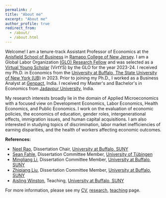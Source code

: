 ```yaml
---
permalink: /
title: "About me"
excerpt: "About me"
author_profile: true
redirect_from: 
  - /about/
  - /about.html
---
```


Welcome! I am a tenure-track Assistant Professor of Economics at the [Anisfield School of Business](https://www.ramapo.edu/asb/) in [Ramapo College of New Jersey](https://www.ramapo.edu/). 
I am a Global Labor Organization [(GLO) Research Fellow](https://glabor.org/user/sandipab/) and was selected as a [Virtual Young Scholar](https://glabor.org/platform/virtual-young-scholars-glo-virtys/) (VirtYS) by the GLO for the year 2023-24. I received my Ph.D. in Economics from the [University at Buffalo, The State University of New York (UB)](http://www.buffalo.edu/) in 2023. Prior to joining my Ph.D., I worked as a Business Analyst at [Genpact](https://www.genpact.com/), India. I received my Master's and Bachelor's in Economics from [Jadavpur University](http://www.jaduniv.edu.in/), India.

My research interests broadly lie in the domain of Applied Microeconomics with a focused view on Development Economics, Labor Economics, Health Economics, and Public Economics. I work on the evaluation of economic policies, the economics of education, gender roles, intergenerational effects, immigration issues, and human capital acquisitions. I am also interested in studying topics of discrimination, labor market inefficiencies of earning disparities, and the health of workers affecting economic outcomes. 

**References:**
- [Neel Rao](http://www.acsu.buffalo.edu/~neelrao/), Dissertation Chair, [University at Buffalo, SUNY](http://www.buffalo.edu/) 
- [Sean Fahle](https://sites.google.com/site/seanpfahle/), Dissertation Committee Member, [University of Tübingen](https://uni-tuebingen.de/)
- [Mingliang Li](http://www.acsu.buffalo.edu/~mli3/), Dissertation Committee Member, [University at Buffalo, SUNY](http://www.buffalo.edu/)
- [Zhiqiang Liu](https://arts-sciences.buffalo.edu/economics/faculty/faculty-directory/liu-zhiqiang.html), Dissertation Committee Member, [University at Buffalo, SUNY](http://www.buffalo.edu/)
- [Aisling Winston](https://arts-sciences.buffalo.edu/economics/faculty/faculty-directory/winston.html), Teaching, [University at Buffalo, SUNY](http://www.buffalo.edu/)

For more information, please see my [CV](cv), [research](research), [teaching](teaching) page. 

